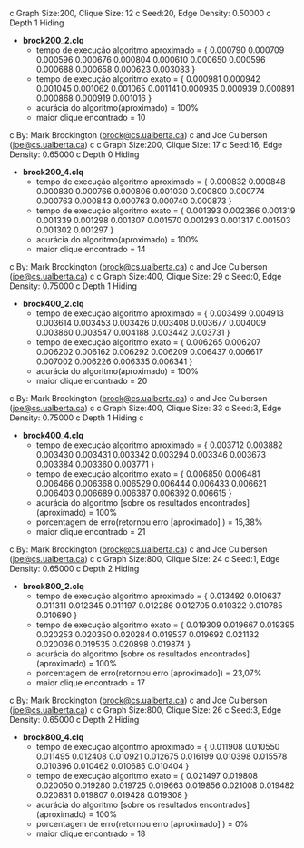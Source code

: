 c Graph Size:200, Clique Size: 12
c Seed:20, Edge Density:  0.50000
c Depth 1 Hiding
 - **brock200_2.clq**
    - tempo de execução algoritmo aproximado = {
        0.000790
        0.000709
        0.000596
        0.000676
        0.000804
        0.000610
        0.000650
        0.000596
        0.000688
        0.000658
        0.000623
        0.003083
        }
    - tempo de execução algoritmo exato = {
        0.000981
        0.000942
        0.001045
        0.001062
        0.001065
        0.001141
        0.000935
        0.000939
        0.000891
        0.000868
        0.000919
        0.001016
    }
    - acurácia do algoritmo(aproximado) = 100%
    - maior clique encontrado = 10


c By: Mark Brockington (brock@cs.ualberta.ca)
c and Joe Culberson (joe@cs.ualberta.ca)
c
c Graph Size:200, Clique Size: 17
c Seed:16, Edge Density:  0.65000
c Depth 0 Hiding
- **brock200_4.clq**
    - tempo de execução algoritmo aproximado = {
        0.000832
        0.000848
        0.000830
        0.000766
        0.000806
        0.001030
        0.000800
        0.000774
        0.000763
        0.000843
        0.000763
        0.000740
        0.000873
    }
    - tempo de execução algoritmo exato = {
        0.001393
        0.002366
        0.001319
        0.001339
        0.001298
        0.001307
        0.001570
        0.001293
        0.001317
        0.001503
        0.001302
        0.001297
    }
    - acurácia do algoritmo(aproximado) = 100%
    - maior clique encontrado =  14   


c By: Mark Brockington (brock@cs.ualberta.ca)
c and Joe Culberson (joe@cs.ualberta.ca)
c
c Graph Size:400, Clique Size: 29
c Seed:0, Edge Density:  0.75000
c Depth 1 Hiding
- **brock400_2.clq**
    - tempo de execução algoritmo aproximado = {
        0.003499
        0.004913
        0.003614
        0.003453
        0.003426
        0.003408
        0.003677
        0.004009
        0.003860
        0.003547
        0.004188
        0.003442
        0.003731
    }
    - tempo de execução algoritmo exato = {
        0.006265
        0.006207
        0.006202
        0.006162
        0.006292
        0.006209
        0.006437
        0.006617
        0.007002
        0.006226
        0.006335
        0.006341
    }
    - acurácia do algoritmo(aproximado) =  100%
    - maior clique encontrado = 20


c By: Mark Brockington (brock@cs.ualberta.ca)
c and Joe Culberson (joe@cs.ualberta.ca)
c
c Graph Size:400, Clique Size: 33
c Seed:3, Edge Density:  0.75000
c Depth 1 Hiding
c
- **brock400_4.clq**
    - tempo de execução algoritmo aproximado = {
        0.003712
        0.003882
        0.003430
        0.003431
        0.003342
        0.003294
        0.003346
        0.003673
        0.003384
        0.003360
        0.003771
    }
    - tempo de execução algoritmo exato = {
        0.006850
        0.006481
        0.006466
        0.006368
        0.006529
        0.006444
        0.006433
        0.006621
        0.006403
        0.006689
        0.006387
        0.006392
        0.006615
    }
    - acurácia do algoritmo [sobre os resultados encontrados] (aproximado) = 100%
    - porcentagem de erro(retornou erro [aproximado] ) = 15,38%
    - maior clique encontrado = 21

c By: Mark Brockington (brock@cs.ualberta.ca)
c and Joe Culberson (joe@cs.ualberta.ca)
c
c Graph Size:800, Clique Size: 24
c Seed:1, Edge Density:  0.65000
c Depth 2 Hiding
- **brock800_2.clq**
    - tempo de execução algoritmo aproximado = {
        0.013492
        0.010637
        0.011311
        0.012345
        0.011197
        0.012286
        0.012705
        0.010322
        0.010785
        0.010690
    }
    - tempo de execução algoritmo exato = {
        0.019309
        0.019667
        0.019395
        0.020253
        0.020350
        0.020284
        0.019537
        0.019692
        0.021132
        0.020036
        0.019535
        0.020898
        0.019874
    }
    - acurácia do algoritmo [sobre os resultados encontrados] (aproximado) = 100%
    - porcentagem de erro(retornou erro [aproximado]) = 23,07%
    - maior clique encontrado = 17

c By: Mark Brockington (brock@cs.ualberta.ca)
c and Joe Culberson (joe@cs.ualberta.ca)
c
c Graph Size:800, Clique Size: 26
c Seed:3, Edge Density:  0.65000
c Depth 2 Hiding
- **brock800_4.clq**
    - tempo de execução algoritmo aproximado = {
        0.011908
        0.010550
        0.011495
        0.012408
        0.010921
        0.012675
        0.016199
        0.010398
        0.015578
        0.010396
        0.010462
        0.010685
        0.010404
    }
    - tempo de execução algoritmo exato = {
        0.021497
        0.019808
        0.020050
        0.019280
        0.019725
        0.019663
        0.019856
        0.021008
        0.019482
        0.020831
        0.019807
        0.019428
        0.019308
    }
    - acurácia do algoritmo [sobre os resultados encontrados] (aproximado) = 100%
    - porcentagem de erro(retornou erro [aproximado] ) = 0%
    - maior clique encontrado = 18